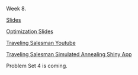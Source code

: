 Week 8. 

[Slides](https://github.com/natelangholz/stat412-advancedregression/blob/master/week-8/slides-week-8.pdf)

[Optimization Slides](https://github.com/natelangholz/stat412-advancedregression/blob/master/week-8/optimization-slides.pdf)

[Traveling Salesman Youtube](https://www.youtube.com/watch?v=SC5CX8drAtU)

[Traveling Salesman Simulated Annealing Shiny App](http://toddwschneider.com/posts/traveling-salesman-with-simulated-annealing-r-and-shiny/)

Problem Set 4 is coming.


